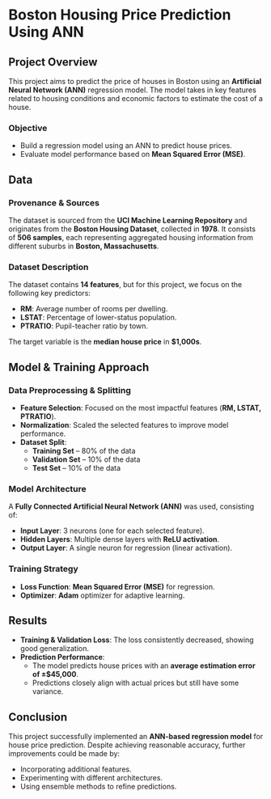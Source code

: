 # **Boston Housing Price Prediction Using ANN**  

## **Project Overview**  
This project aims to predict the price of houses in Boston using an **Artificial Neural Network (ANN)** regression model. The model takes in key features related to housing conditions and economic factors to estimate the cost of a house.  

### **Objective**  
- Build a regression model using an ANN to predict house prices.  
- Evaluate model performance based on **Mean Squared Error (MSE)**.  


## **Data**  

### **Provenance & Sources**  
The dataset is sourced from the **UCI Machine Learning Repository** and originates from the **Boston Housing Dataset**, collected in **1978**. It consists of **506 samples**, each representing aggregated housing information from different suburbs in **Boston, Massachusetts**.  

### **Dataset Description**  
The dataset contains **14 features**, but for this project, we focus on the following key predictors:  
- **RM**: Average number of rooms per dwelling.  
- **LSTAT**: Percentage of lower-status population.  
- **PTRATIO**: Pupil-teacher ratio by town.  

The target variable is the **median house price** in **$1,000s**.  

## **Model & Training Approach**  
### **Data Preprocessing & Splitting**  
- **Feature Selection**: Focused on the most impactful features (**RM, LSTAT, PTRATIO**).  
- **Normalization**: Scaled the selected features to improve model performance.  
- **Dataset Split**:  
  - **Training Set** – 80% of the data  
  - **Validation Set** – 10% of the data  
  - **Test Set** – 10% of the data  

### **Model Architecture**  
A **Fully Connected Artificial Neural Network (ANN)** was used, consisting of:  
- **Input Layer**: 3 neurons (one for each selected feature).  
- **Hidden Layers**: Multiple dense layers with **ReLU activation**.  
- **Output Layer**: A single neuron for regression (linear activation).  

### **Training Strategy**  
- **Loss Function**: **Mean Squared Error (MSE)** for regression.  
- **Optimizer**: **Adam** optimizer for adaptive learning.  
 

## **Results**  
- **Training & Validation Loss**: The loss consistently decreased, showing good generalization.  
- **Prediction Performance**:  
  - The model predicts house prices with an **average estimation error of ±$45,000**.  
  - Predictions closely align with actual prices but still have some variance.  

## **Conclusion**  
This project successfully implemented an **ANN-based regression model** for house price prediction. Despite achieving reasonable accuracy, further improvements could be made by:  
- Incorporating additional features.  
- Experimenting with different architectures.  
- Using ensemble methods to refine predictions.  

